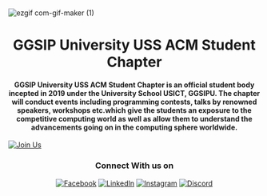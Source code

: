 <br />![ezgif com-gif-maker (1)](https://user-images.githubusercontent.com/86939391/180610616-066b0b65-c07f-4575-b781-453481e0e0a5.gif)
<h1 align="center"> GGSIP University USS ACM Student Chapter </h1>
<h4 align="center">GGSIP University USS ACM Student Chapter is an official student body incepted in 2019 under the University School USICT, GGSIPU. The chapter will conduct events including programming contests, talks by renowned speakers, workshops etc.which give the students an exposure to the competitive computing world as well as allow them to understand the advancements going on in the computing sphere worldwide. </h4>

[![Join Us](https://img.shields.io/badge/Join%20Us-GGSIP%20University%20USS%20ACM%20Student%20Chapter-blue)](https://usict.acm.org/)

<div align="center">
<h3>Connect With us on</h3>
<a href="https://www.facebook.com/acmusict" target="_blank"><img alt="Facebook" src="https://img.shields.io/badge/facebook-%231DA1F2.svg?&style=for-the-badge&logo=facebook&logoColor=white" /></a>
<a href="https://www.linkedin.com/company/acmusict/" target="_blank"><img alt="LinkedIn" src="https://img.shields.io/badge/linkedin-%230077B5.svg?&style=for-the-badge&logo=linkedin&logoColor=white" /></a>
<a href="https://www.instagram.com/acmusict/" target="_blank"><img alt="Instagram" src="https://img.shields.io/badge/instagram-%FF69B4.svg?&style=for-the-badge&logo=instagram&logoColor=white&color=cd486b" /></a>
<a href="https://discord.com/invite/fbAJs85rzT" target="_blank"><img alt="Discord" src="https://img.shields.io/badge/discord-%231DA1F3.svg?&style=for-the-badge&logo=discord&logoColor=white" /></a>
</div>
